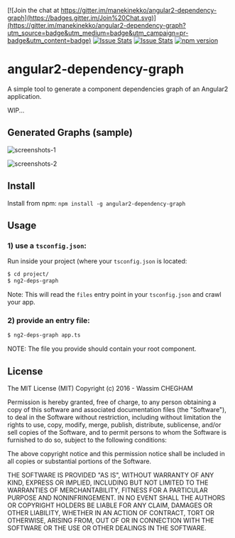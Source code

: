 [![Join the chat at https://gitter.im/manekinekko/angular2-dependency-graph](https://badges.gitter.im/Join%20Chat.svg)](https://gitter.im/manekinekko/angular2-dependency-graph?utm_source=badge&utm_medium=badge&utm_campaign=pr-badge&utm_content=badge)
[![Issue Stats](http://issuestats.com/github/manekinekko/angular2-dependency-graph/badge/pr)](http://issuestats.com/github/manekinekko/angular2-dependency-graph)
[![Issue Stats](http://issuestats.com/github/manekinekko/angular2-dependency-graph/badge/issue)](http://issuestats.com/github/manekinekko/angular2-dependency-graph)
[![npm version](https://badge.fury.io/js/angular2-dependencies-graph.svg)](https://badge.fury.io/js/angular2-dependencies-graph)

angular2-dependency-graph
====
A simple tool to generate a component dependencies graph of an Angular2 application.

WIP...

## Generated Graphs (sample)

![screenshots-1](https://raw.githubusercontent.com/manekinekko/angular2-dependency-graph/master/screenshots/ng2-deps-graph-1.png)


![screenshots-2](https://raw.githubusercontent.com/manekinekko/angular2-dependency-graph/master/screenshots/ng2-deps-graph-2.png)


## Install

Install from npm: `npm install -g angular2-dependency-graph`

## Usage

### 1) use a `tsconfig.json`:
Run inside your project (where your `tsconfig.json` is located:

```bash
$ cd project/
$ ng2-deps-graph
```

Note: This will read the `files` entry point in your `tsconfig.json` and crawl your app.

### 2) provide an entry file:

```bash
$ ng2-deps-graph app.ts
```

NOTE: The file you provide should contain your root component.

## License

The MIT License (MIT)
Copyright (c) 2016 - Wassim CHEGHAM

Permission is hereby granted, free of charge, to any person obtaining a copy of this software and associated documentation files (the "Software"), to deal in the Software without restriction, including without limitation the rights to use, copy, modify, merge, publish, distribute, sublicense, and/or sell copies of the Software, and to permit persons to whom the Software is furnished to do so, subject to the following conditions:

The above copyright notice and this permission notice shall be included in all copies or substantial portions of the Software.

THE SOFTWARE IS PROVIDED "AS IS", WITHOUT WARRANTY OF ANY KIND, EXPRESS OR IMPLIED, INCLUDING BUT NOT LIMITED TO THE WARRANTIES OF MERCHANTABILITY, FITNESS FOR A PARTICULAR PURPOSE AND NONINFRINGEMENT. IN NO EVENT SHALL THE AUTHORS OR COPYRIGHT HOLDERS BE LIABLE FOR ANY CLAIM, DAMAGES OR OTHER LIABILITY, WHETHER IN AN ACTION OF CONTRACT, TORT OR OTHERWISE, ARISING FROM, OUT OF OR IN CONNECTION WITH THE SOFTWARE OR THE USE OR OTHER DEALINGS IN THE SOFTWARE.
